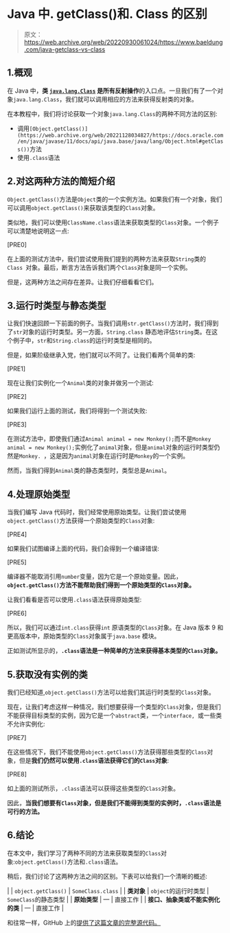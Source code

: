 # Java 中. getClass()和. Class 的区别

> 原文：<https://web.archive.org/web/20220930061024/https://www.baeldung.com/java-getclass-vs-class>

## 1.概观

在 Java 中，**类 [`java.lang.Class`](https://web.archive.org/web/20221128034827/https://docs.oracle.com/en/java/javase/11/docs/api/java.base/java/lang/Class.html) 是所有反射操作**的入口点。一旦我们有了一个对象`java.lang.Class`，我们就可以调用相应的方法来获得反射类的对象。

在本教程中，我们将讨论获取一个对象`java.lang.Class`的两种不同方法的区别:

*   调用`[Object.getClass()](https://web.archive.org/web/20221128034827/https://docs.oracle.com/en/java/javase/11/docs/api/java.base/java/lang/Object.html#getClass())`方法
*   使用`.class`语法

## 2.对这两种方法的简短介绍

`Object.getClass()`方法是`Object`类的一个实例方法。如果我们有一个对象，我们可以调用`object.getClass()`来获取该类型的`Class`对象。

类似地，我们可以使用`ClassName.class`语法来获取类型的`Class`对象。一个例子可以清楚地说明这一点:

[PRE0]

在上面的测试方法中，我们尝试使用我们提到的两种方法来获取`String`类的`Class `对象。最后，断言方法告诉我们两个`Class`对象是同一个实例。

但是，这两种方法之间存在差异。让我们仔细看看它们。

## 3.运行时类型与静态类型

让我们快速回顾一下前面的例子。当我们调用`str.getClass()`方法时，我们得到了`str`对象的运行时类型。另一方面，`String.class` 静态地评估`String`类。在这个例子中，`str`和`String.class`的运行时类型是相同的。

但是，如果阶级继承入党，他们就可以不同了。让我们看两个简单的类:

[PRE1]

现在让我们实例化一个`Animal`类的对象并做另一个测试:

[PRE2]

如果我们运行上面的测试，我们将得到一个测试失败:

[PRE3]

在测试方法中，即使我们通过`Animal animal = new Monkey();`而不是`Monkey animal = new Monkey();`实例化了`animal`对象，但是`animal`对象的运行时类型仍然是`Monkey. `，这是因为`animal`对象在运行时是`Monkey`的一个实例。

然而，当我们得到`Animal`类的静态类型时，类型总是`Animal`。

## 4.处理原始类型

当我们编写 Java 代码时，我们经常使用原始类型。让我们尝试使用`object.getClass()`方法获得一个原始类型的`Class`对象:

[PRE4]

如果我们试图编译上面的代码，我们会得到一个编译错误:

[PRE5]

编译器不能取消引用`number`变量，因为它是一个原始变量。因此，**`object.getClass()`方法不能帮助我们得到一个原始类型的`Class`对象。**

让我们看看是否可以使用`.class`语法获得原始类型:

[PRE6]

所以，我们可以通过`int.class`获得`int` 原语类型的`Class`对象。在 Java 版本 9 和更高版本中，原始类型的`Class`对象属于`java.base` 模块。

正如测试所显示的，**`.class`语法是一种简单的方法来获得基本类型的`Class`对象。**

## 5.获取没有实例的类

我们已经知道,`object.getClass()`方法可以给我们其运行时类型的`Class`对象。

现在，让我们考虑这样一种情况，我们想要获得一个类型的`Class`对象，但是我们不能获得目标类型的实例，因为它是一个`abstract`类，一个`interface, `或一些类不允许实例化:

[PRE7]

在这些情况下，我们不能使用`object.getClass()`方法获得那些类型的`Class`对象，但是**我们仍然可以使用`.class`语法获得它们的`Class`对象**:

[PRE8]

如上面的测试所示，`.class`语法可以获得这些类型的`Class`对象。

因此，**当我们想要有`Class`对象，但是我们不能得到类型的实例时，`.class`语法是可行的方法。**

## 6.结论

在本文中，我们学习了两种不同的方法来获取类型的`Class`对象:`object.getClass()`方法和`.class`语法。

稍后，我们讨论了这两种方法之间的区别。下表可以给我们一个清晰的概述:

|  | `object.getClass()` | `SomeClass.class` |
| **类对象** | `object`的运行时类型 | `SomeClass`的静态类型 |
| **原始类型** | — | 直接工作 |
| **接口、抽象类或不能实例化的类** | — | 直接工作 |

和往常一样，GitHub 上的[提供了这篇文章的完整源代码。](https://web.archive.org/web/20221128034827/https://github.com/eugenp/tutorials/tree/master/core-java-modules/core-java-lang-3)